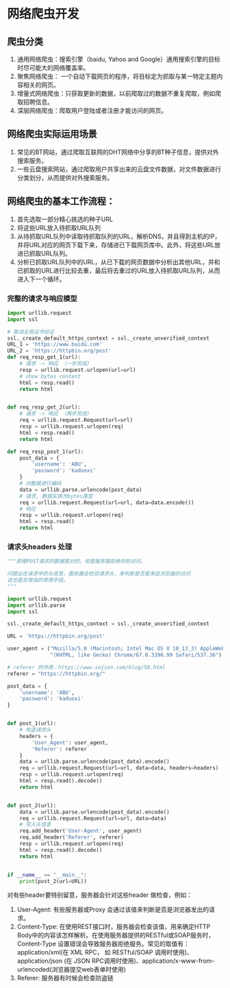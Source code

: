 #  网络爬虫开发



## 爬虫分类

1. 通用网络爬虫：搜索引擎（baidu, Yahoo and Google）通用搜索引擎的目标时尽可能大的网络覆盖率。
2. 聚焦网络爬虫： 一个自动下载网页的程序，将目标定为抓取与某一特定主题内容相关的网页。
3. 增量式网络爬虫：只获取更新的数据，以前爬取过的数据不重复爬取，例如爬取招聘信息。
4. 深层网络爬虫：爬取用户登陆或者注册才能访问的网页。

## 网络爬虫实际运用场景

1. 常见的BT网站，通过爬取互联网的DHT网络中分享的BT种子信息，提供对外搜索服务。
2. 一些云盘搜索网站，通过爬取用户共享出来的云盘文件数据，对文件数据进行分类划分，从而提供对外搜索服务。

## 网络爬虫的基本工作流程：

1. 首先选取一部分精心挑选的种子URL
2. 将这些URL放入待抓取URL队列
3. 从待抓取URL队列中读取待抓取队列的URL，解析DNS，并且得到主机的IP，并将URL对应的网页下载下来，存储进已下载网页库中。此外，将这些URL放进已抓取URL队列。
4. 分析已抓取URL队列中的URL，从已下载的网页数据中分析出其他URL，并和已抓取的URL进行比较去重，最后将去重过的URL放入待抓取URL队列，从而进入下一个循环。



### 完整的请求与响应模型

```python
import urllib.request
import ssl

# 取消全局证书验证
ssl._create_default_https_context = ssl._create_unverified_context
URL_1 = 'https://www.baidu.com'
URL_2 = 'https://httpbin.org/post'
def req_resp_get_1(url):
    # 请求 -> 响应 （一步完成）
    resp = urllib.request.urlopen(url=url)
    # show bytes content
    html = resp.read()
    return html


def req_resp_get_2(url):
    # 请求 -> 响应 （两步完成）
    req = urllib.request.Request(url=url)
    resp = urllib.request.urlopen(req)
    html = resp.read()
    return html

def req_resp_post_1(url):
    post_data = {
        'username': 'ABU',
        'password': 'kaduoxi'
    }
    # 对数据进行编码
    data = urllib.parse.urlencode(post_data)
    # 请求, 数据实体为bytes类型
    req = urllib.request.Request(url=url, data=data.encode())
    # 响应
    resp = urllib.request.urlopen(req)
    html = resp.read()
    return html
```

### 请求头headers 处理

```python
"""即使POST请求的数据是对的，但是服务器拒绝你的访问。

问题出在请求中的头信息，服务器会检验请求头，来判断是否是来自浏览器的访问
这也是反爬虫的常用手段。
"""

import urllib.request
import urllib.parse
import ssl

ssl._create_default_https_context = ssl._create_unverified_context

URL = 'https://httpbin.org/post'

user_agent = ("Mozilla/5.0 (Macintosh; Intel Mac OS X 10_13_3) AppleWebKit/537.36 "
              "(KHTML, like Gecko) Chrome/67.0.3396.99 Safari/537.36")

# referer 的作用：https://www.sojson.com/blog/58.html
referer = "https://httpbin.org/"

post_data = {
    'username': 'ABU',
    'password': 'kaduoxi'
}


def post_1(url):
    # 构造请求头
    headers = {
        'User_Agent': user_agent,
        'Referer': referer
    }
    data = urllib.parse.urlencode(post_data).encode()
    req = urllib.request.Request(url=url, data=data, headers=headers)
    resp = urllib.request.urlopen(req)
    html = resp.read().decode()
    return html


def post_2(url):
    data = urllib.parse.urlencode(post_data).encode()
    req = urllib.request.Request(url=url, data=data)
    # 写入头信息
    req.add_header('User-Agent', user_agent)
    req.add_header('Referer', referer)
    resp = urllib.request.urlopen(req)
    html = resp.read().decode()
    return html


if __name__ == "__main__":
    print(post_2(url=URL))

```

对有些header要特别留意，服务器会针对这些header 做检查，例如：

1. User-Agent: 有些服务器或Proxy 会通过该值来判断是否是浏览器发出的请求。
2. Content-Type: 在使用REST接口时，服务器会检查该值，用来确定HTTP Body中的内容该怎样解析。在使用服务器提供的RESTful或SOAP服务时， Content-Type 设置错误会导致服务器拒绝服务。常见的取值有：application/xml(在 XML RPC， 如 RESTful/SOAP 调用时使用)、application/json (在 JSON RPC调用时使用)、application/x-www-from-urlencoded(浏览器提交web表单时使用)
3. Referer: 服务器有时候会检查防盗链